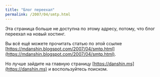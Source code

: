 ```yaml
---
title: "Блог переехал"
permalink: /2007/04/smtp.html
---
```

Эта страница больше не доступна по этому адресу, потому, что блог переехал на новый хостинг.

Вы всё ещё можете прочитать статью по этой ссылке [https://mdanshin.blogspot.com/2007/04/smtp.html](https://mdanshin.blogspot.com/2007/04/smtp.html).

Но лучше зайдите на главную страницу [https://danshin.ms](https://danshin.ms) и воспользуйтесь поиском.